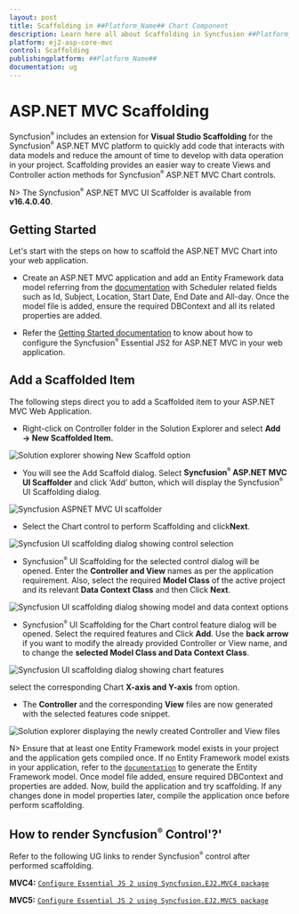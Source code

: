 ```yaml
---
layout: post
title: Scaffolding in ##Platform_Name## Chart Component
description: Learn here all about Scaffolding in Syncfusion ##Platform_Name## Chart component of Syncfusion Essential JS 2 and more.
platform: ej2-asp-core-mvc
control: Scaffolding
publishingplatform: ##Platform_Name##
documentation: ug
---
```



# ASP.NET MVC Scaffolding

Syncfusion<sup style="font-size:70%">&reg;</sup> includes an extension for **Visual Studio Scaffolding** for the Syncfusion<sup style="font-size:70%">&reg;</sup> ASP.NET MVC platform to quickly add code that interacts with data models and reduce the amount of time to develop with data operation in your project. Scaffolding provides an easier way to create Views and Controller action methods for Syncfusion<sup style="font-size:70%">&reg;</sup> ASP.NET MVC  Chart controls.

N> The Syncfusion<sup style="font-size:70%">&reg;</sup> ASP.NET MVC UI Scaffolder is available from **v16.4.0.40**.

## Getting Started

Let's start with the steps on how to scaffold the ASP.NET MVC Chart into your web application.

* Create an ASP.NET MVC application and add an Entity Framework data model referring from the [documentation](https://docs.microsoft.com/en-us/aspnet/mvc/overview/getting-started/database-first-development/creating-the-web-application#generate-the-models) with Scheduler related fields such as Id, Subject, Location, Start Date, End Date and All-day. Once the model file is added, ensure the required DBContext and all its related properties are added.

* Refer the [Getting Started documentation](https://ej2.syncfusion.com/aspnetmvc/documentation/getting-started/visual-studio-2017/#configure-essential-js-2-in-the-application) to know about how to configure the Syncfusion<sup style="font-size:70%">&reg;</sup> Essential JS2 for ASP.NET MVC in your web application.

## Add a Scaffolded Item

The following steps direct you to add a Scaffolded item to your ASP.NET MVC Web Application.

* Right-click on Controller folder in the Solution Explorer and select **Add → New Scaffolded Item.**

![Solution explorer showing New Scaffold option](images/default-template-mvc.png)

* You will see the Add Scaffold dialog. Select **Syncfusion<sup style="font-size:70%">&reg;</sup> ASP.NET MVC UI Scaffolder** and click ‘Add’ button, which will display the Syncfusion<sup style="font-size:70%">&reg;</sup> UI Scaffolding dialog.

![Syncfusion ASPNET MVC UI scaffolder](images/ui-scaffolder.png)

* Select the Chart control to perform Scaffolding and click**Next**.

![Syncfusion UI scaffolding dialog showing control selection](images/control-template.png)

* Syncfusion<sup style="font-size:70%">&reg;</sup> UI Scaffolding for the selected control dialog will be opened. Enter the **Controller and View** names as per the application requirement. Also, select the required **Model Class** of the active project and its relevant **Data Context Class** and then Click **Next**.

![Syncfusion UI scaffolding dialog showing model and data context options](images/scaffold-template.png)

* Syncfusion<sup style="font-size:70%">&reg;</sup> UI Scaffolding for the Chart control feature dialog will be opened. Select the required features and Click **Add**. Use the **back arrow** if you want to modify the already provided Controller or View name, and to change the **selected Model Class and Data Context Class**.

![Syncfusion UI scaffolding dialog showing chart features](images/feature.png)

select the corresponding Chart **X-axis and Y-axis** from option.

* The **Controller** and the corresponding **View** files are now generated with the selected features code snippet.

![Solution explorer displaying the newly created Controller and View files](images/solution-explorer-mvc.png)

N> Ensure that  at least one Entity Framework model  exists in your project and the application gets compiled once. If no Entity Framework model exists in your application, refer to the [`documentation`](https://docs.microsoft.com/en-us/aspnet/mvc/overview/getting-started/database-first-development/creating-the-web-application#generate-the-models) to generate the Entity Framework model. Once model file added, ensure required DBContext and properties are added. Now, build the application and try scaffolding. If any changes done in model properties later, compile the application once before perform scaffolding.

## How to render Syncfusion<sup style="font-size:70%">&reg;</sup> Control'?'

Refer to the following UG links to render Syncfusion<sup style="font-size:70%">&reg;</sup> control after performed scaffolding.

**MVC4:** [`Configure Essential JS 2 using Syncfusion.EJ2.MVC4 package`](https://ej2.syncfusion.com/aspnetmvc/documentation/getting-started/visual-studio-2017/#configure-essential-js-2-in-the-application-1)

**MVC5:** [`Configure Essential JS 2 using Syncfusion.EJ2.MVC5 package`](https://ej2.syncfusion.com/aspnetmvc/documentation/getting-started/visual-studio-2017/#configure-essential-js-2-in-the-application)
